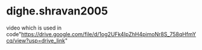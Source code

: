 # dighe.shravan2005

video which is used in code"https://drive.google.com/file/d/1og2UFk4IpZhH4pimoNr8S_758qHfmYcq/view?usp=drive_link"
